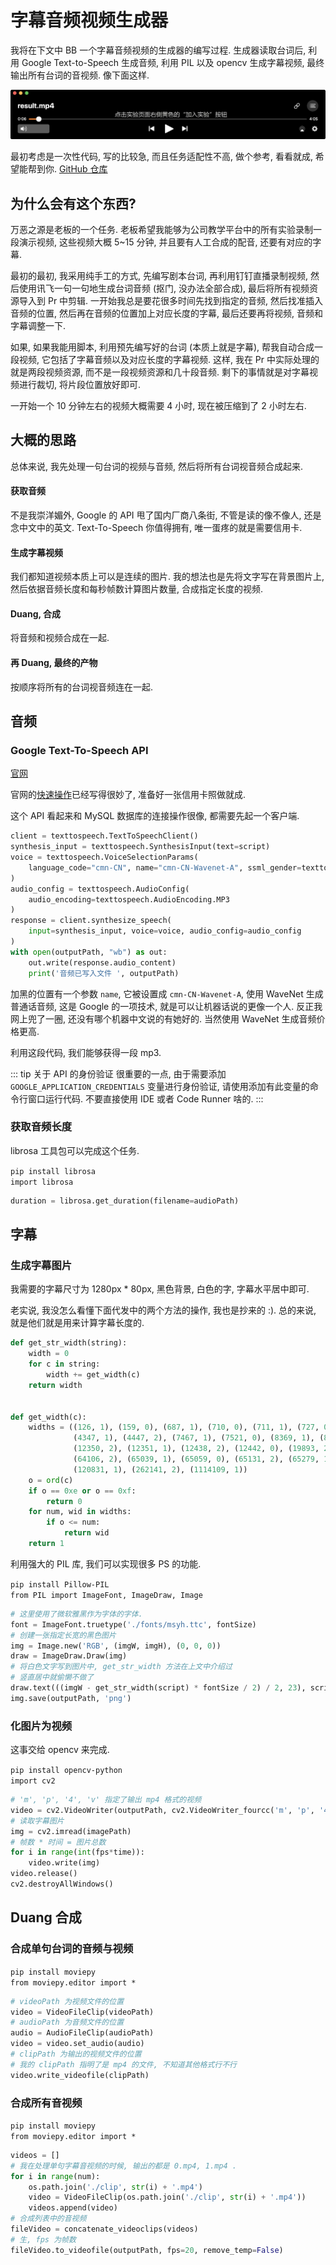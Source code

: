 # 字幕音频视频生成器

我将在下文中 BB 一个字幕音频视频的生成器的编写过程. 生成器读取台词后, 利用 Google Text-to-Speech 生成音频, 利用 PIL 以及 opencv 生成字幕视频, 最终输出所有台词的音视频. 像下面这样.

![](/note/img/2020-07-30-23-17-12.png)

最初考虑是一次性代码, 写的比较急, 而且任务适配性不高, 做个参考, 看看就成, 希望能帮到你. [GitHub 仓库](https://github.com/SmacUL/ScrpitVideoCreator)

## 为什么会有这个东西?

万恶之源是老板的一个任务. 老板希望我能够为公司教学平台中的所有实验录制一段演示视频, 这些视频大概 5~15 分钟, 并且要有人工合成的配音, 还要有对应的字幕. 

最初的最初, 我采用纯手工的方式, 先编写剧本台词, 再利用钉钉直播录制视频, 然后使用讯飞一句一句地生成台词音频 (抠门, 没办法全部合成), 最后将所有视频资源导入到 Pr 中剪辑. 一开始我总是要花很多时间先找到指定的音频, 然后找准插入音频的位置, 然后再在音频的位置加上对应长度的字幕, 最后还要再将视频, 音频和字幕调整一下. 

如果, 如果我能用脚本, 利用预先编写好的台词 (本质上就是字幕), 帮我自动合成一段视频, 它包括了字幕音频以及对应长度的字幕视频. 这样, 我在 Pr 中实际处理的就是两段视频资源, 而不是一段视频资源和几十段音频. 剩下的事情就是对字幕视频进行裁切, 将片段位置放好即可. 

一开始一个 10 分钟左右的视频大概需要 4 小时, 现在被压缩到了 2 小时左右. 

## 大概的思路

总体来说, 我先处理一句台词的视频与音频, 然后将所有台词视音频合成起来. 

#### 获取音频

不是我崇洋媚外, Google 的 API 甩了国内厂商八条街, 不管是读的像不像人, 还是念中文中的英文. Text-To-Speech 你值得拥有, 唯一蛋疼的就是需要信用卡. 
#### 生成字幕视频

我们都知道视频本质上可以是连续的图片. 我的想法也是先将文字写在背景图片上, 然后依据音频长度和每秒帧数计算图片数量, 合成指定长度的视频. 
#### Duang, 合成

将音频和视频合成在一起. 
#### 再 Duang, 最终的产物

按顺序将所有的台词视音频连在一起. 


## 音频

### Google Text-To-Speech API

[官网](https://cloud.google.com/text-to-speech)

官网的[快速操作](https://cloud.google.com/text-to-speech/docs/quickstart-client-libraries)已经写得很妙了, 准备好一张信用卡照做就成. 

这个 API 看起来和 MySQL 数据库的连接操作很像, 都需要先起一个客户端. 

``` py {4}
client = texttospeech.TextToSpeechClient()
synthesis_input = texttospeech.SynthesisInput(text=script)
voice = texttospeech.VoiceSelectionParams(
    language_code="cmn-CN", name="cmn-CN-Wavenet-A", ssml_gender=texttospeech.SsmlVoiceGender.NEUTRAL
)
audio_config = texttospeech.AudioConfig(
    audio_encoding=texttospeech.AudioEncoding.MP3
)
response = client.synthesize_speech(
    input=synthesis_input, voice=voice, audio_config=audio_config
)
with open(outputPath, "wb") as out:
    out.write(response.audio_content)
    print('音频已写入文件 ', outputPath)
```

加黑的位置有一个参数 `name`, 它被设置成 `cmn-CN-Wavenet-A`, 使用 WaveNet 生成普通话音频, 这是 Google 的一项技术, 就是可以让机器话说的更像一个人. 反正我网上兜了一圈, 还没有哪个机器中文说的有她好的. 当然使用 WaveNet 生成音频价格更高. 

利用这段代码, 我们能够获得一段 mp3. 

::: tip 关于 API 的身份验证
很重要的一点, 由于需要添加 `GOOGLE_APPLICATION_CREDENTIALS` 变量进行身份验证, 请使用添加有此变量的命令行窗口运行代码. 不要直接使用 IDE 或者 Code Runner 啥的. 
:::

### 获取音频长度

librosa 工具包可以完成这个任务. 

`pip install librosa`  
`import librosa`

``` py
duration = librosa.get_duration(filename=audioPath)
```

## 字幕

### 生成字幕图片

我需要的字幕尺寸为 1280px * 80px, 黑色背景, 白色的字, 字幕水平居中即可.

老实说, 我没怎么看懂下面代发中的两个方法的操作, 我也是抄来的 :). 总的来说, 就是他们就是用来计算字幕长度的.

``` py
def get_str_width(string):
    width = 0
    for c in string:
        width += get_width(c)
    return width


def get_width(c):
    widths = ((126, 1), (159, 0), (687, 1), (710, 0), (711, 1), (727, 0), (733, 1), (879, 0), (1154, 1), (1161, 0),
              (4347, 1), (4447, 2), (7467, 1), (7521, 0), (8369, 1), (8426, 0), (9000, 1), (9002, 2), (11021, 1),
              (12350, 2), (12351, 1), (12438, 2), (12442, 0), (19893, 2), (19967, 1), (55203, 2), (63743, 1),
              (64106, 2), (65039, 1), (65059, 0), (65131, 2), (65279, 1), (65376, 2), (65500, 1), (65510, 2),
              (120831, 1), (262141, 2), (1114109, 1))
    o = ord(c)
    if o == 0xe or o == 0xf:
        return 0
    for num, wid in widths:
        if o <= num:
            return wid
    return 1
```

利用强大的 PIL 库, 我们可以实现很多 PS 的功能. 

`pip install Pillow-PIL`  
`from PIL import ImageFont, ImageDraw, Image`

``` py
# 这里使用了微软雅黑作为字体的字体. 
font = ImageFont.truetype('./fonts/msyh.ttc', fontSize)
# 创建一张指定长宽的黑色图片
img = Image.new('RGB', (imgW, imgH), (0, 0, 0))
draw = ImageDraw.Draw(img)
# 将白色文字写到图片中, get_str_width 方法在上文中介绍过
# 竖直居中就偷懒不做了
draw.text(((imgW - get_str_width(script) * fontSize / 2) / 2, 23), script, (255, 255, 255), font=font)
img.save(outputPath, 'png')
```

### 化图片为视频
这事交给 opencv 来完成. 

`pip install opencv-python`  
`import cv2`

``` py
# 'm', 'p', '4', 'v' 指定了输出 mp4 格式的视频
video = cv2.VideoWriter(outputPath, cv2.VideoWriter_fourcc('m', 'p', '4', 'v'), fps, size)
# 读取字幕图片
img = cv2.imread(imagePath)
# 帧数 * 时间 = 图片总数
for i in range(int(fps*time)):
    video.write(img)
video.release()
cv2.destroyAllWindows()
```

## Duang 合成

### 合成单句台词的音频与视频

`pip install moviepy`  
`from moviepy.editor import *`

``` py
# videoPath 为视频文件的位置
video = VideoFileClip(videoPath)
# audioPath 为音频文件的位置
audio = AudioFileClip(audioPath)
video = video.set_audio(audio)
# clipPath 为输出的视频文件的位置
# 我的 clipPath 指明了是 mp4 的文件, 不知道其他格式行不行
video.write_videofile(clipPath)
```

### 合成所有音视频

`pip install moviepy`  
`from moviepy.editor import *`

``` py
videos = []
# 我在处理单句字幕音视频的时候, 输出的都是 0.mp4, 1.mp4 .
for i in range(num):
    os.path.join('./clip', str(i) + '.mp4')
    video = VideoFileClip(os.path.join('./clip', str(i) + '.mp4'))
    videos.append(video)
# 合成列表中的音视频
fileVideo = concatenate_videoclips(videos)
# 生, fps 为帧数
fileVideo.to_videofile(outputPath, fps=20, remove_temp=False)
```